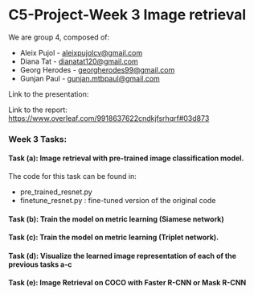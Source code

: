 # C5-Project-Week 3 Image retrieval

We are group 4, composed of:
- Aleix Pujol - aleixpujolcv@gmail.com
- Diana Tat - dianatat120@gmail.com
- Georg Herodes - georgherodes99@gmail.com
- Gunjan Paul - gunjan.mtbpaul@gmail.com

Link to the presentation: 

Link to the report: https://www.overleaf.com/9918637622cndkjfsrhqrf#03d873

### Week 3 Tasks:
#### Task (a): Image retrieval with pre-trained image classification model.
The code for this task can be found in:
- pre_trained_resnet.py
- finetune_resnet.py : fine-tuned version of the original code
  
#### Task (b): Train the model on metric learning (Siamese network)


#### Task (c): Train the model on metric learning (Triplet network).


#### Task (d): Visualize the learned image representation of each of the previous tasks a-c


#### Task (e): Image Retrieval on COCO with Faster R-CNN or Mask R-CNN




